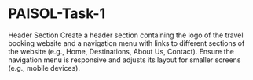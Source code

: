 # PAISOL-Task-1
Header Section
Create a header section containing the logo of the
travel booking website and a navigation menu with links to different
sections of the website (e.g., Home, Destinations, About Us, Contact).
Ensure the navigation menu is responsive and adjusts its layout for
smaller screens (e.g., mobile devices).

